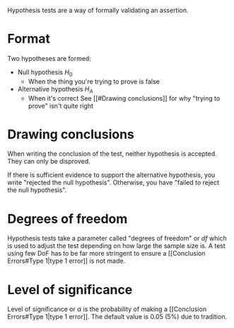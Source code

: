 Hypothesis tests are a way of formally validating an assertion.

# Format
Two hypotheses are formed:
- Null hypothesis $H_0$
	- When the thing you're trying to prove is false
- Alternative hypothesis $H_A$
	- When it's correct
See [[#Drawing conclusions]] for why "trying to prove" isn't quite right

# Drawing conclusions
When writing the conclusion of the test, neither hypothesis is accepted. They can only be disproved. 

If there is sufficient evidence to support the alternative hypothesis, you write "rejected the null hypothesis". Otherwise, you have "failed to reject the null hypothesis".

# Degrees of freedom
Hypothesis tests take a parameter called "degrees of freedom" or $df$ which is used to adjust the test depending on how large the sample size is. A test using few DoF has to be far more stringent to ensure a [[Conclusion Errors#Type 1|type 1 error]] is not made.

# Level of significance
Level of significance or $\alpha$ is the probability of making a [[Conclusion Errors#Type 1|type 1 error]]. The default value is 0.05 (5%) due to tradition.
